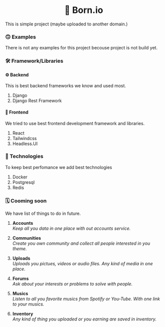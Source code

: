 <p><h1><center>💎 Born.io</center></h1></p>

This is simple project (maybe uploaded to another domain.)



### 🙃 Examples

There is not any examples for this project becouse project is not build yet.


### 🛠️ Framework/Libraries

#### ⚙️ Backend
This is best backend frameworks we know and used most.

1. Django
2. Django Rest Framework

#### 🌃 Frontend
We tried to use best frontend development framework and libraries.

1. React
2. Tailwindcss
3. Headless.UI


### 🏹 Technologies
To keep best perfomance we add best technologies

1. Docker
2. Postgresql
3. Redis


### 🗓️ Cooming soon
We have list of things to do in future.

01. <p><b>Accounts</b></br><i>Keep all you data in one place with out accounts service.</i></p>
02. <p><b>Communities</b></br><i>Create you own community and collect all people interested in you theme.</i></p>
03. <p><b>Uploads</b></br><i>Uploads you pictues, videos or audio files. Any kind of media in one place.</i></p>
04. <p><b>Forums</b></br><i>Ask about your interests or problems to solve with people.</i></p>
05. <p><b>Musics</b></br><i>Listen to all you favorite musics from Spotify or You-Tube. With one link to your musics.</i></p>
06. <p><b>Inventory</b></br><i>Any kind of thing you uploaded or you earning are saved in inventory.</i></p>

